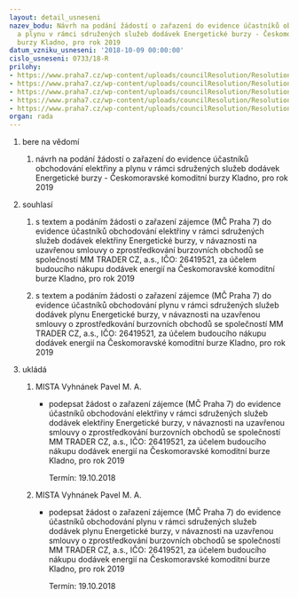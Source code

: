 ```yaml
---
layout: detail_usneseni
nazev_bodu: Návrh na podání žádostí o zařazení do evidence účastníků obchodování elektřiny
  a plynu v rámci sdružených služeb dodávek Energetické burzy - Českomoravské komoditní
  burzy Kladno, pro rok 2019
datum_vzniku_usneseni: '2018-10-09 00:00:00'
cislo_usneseni: 0733/18-R
prilohy:
- https://www.praha7.cz/wp-content/uploads/councilResolution/Resolutions/30281/export/01_burzaK2018_zadost~397488.docx
- https://www.praha7.cz/wp-content/uploads/councilResolution/Resolutions/30281/export/02_burzaK2018_zadost~397487.pdf
- https://www.praha7.cz/wp-content/uploads/councilResolution/Resolutions/30281/export/03_burzaK2018_zadost~397486.doc
- https://www.praha7.cz/wp-content/uploads/councilResolution/Resolutions/30281/export/04_burzaK2018_zadost~397485.doc
- https://www.praha7.cz/wp-content/uploads/councilResolution/Resolutions/30281/export/export~397879.pdf
organ: rada
---
```

<ol id="urzList" class="urzList_view"><li class="urzClass1" id=""><span name="1">bere na vědomí</span><ol class="urzOlClass decimal "><li class="urzClass2" id="" style="text-align: left;"><span><p>návrh na podání žádostí o zařazení do evidence účastníků obchodování elektřiny a plynu v rámci sdružených služeb dodávek Energetické burzy - Českomoravské komoditní burzy Kladno, pro rok 2019</p></span></li></ol></li><li class="urzClass1" id=""><span name="26">souhlasí</span><ol class="urzOlClass decimal "><li class="urzClass2" id="" style="text-align: left;"><span><p>s textem a podáním žádosti o zařazení zájemce (MČ Praha 7) do evidence účastníků obchodování elektřiny v rámci sdružených služeb dodávek elektřiny Energetické burzy, v návaznosti na uzavřenou smlouvy o zprostředkování burzovních obchodů se společností MM TRADER CZ, a.s., IČO: 26419521, za účelem budoucího nákupu dodávek energií na Českomoravské komoditní burze Kladno, pro rok 2019<br></p></span></li><li class="urzClass2" id="" style="text-align: left;"><span><p>s textem a podáním žádosti o zařazení zájemce (MČ Praha 7) do evidence účastníků obchodování plynu v rámci sdružených služeb dodávek plynu Energetické burzy, v návaznosti na uzavřenou smlouvy o zprostředkování burzovních obchodů se společností MM TRADER CZ, a.s., IČO: 26419521, za účelem budoucího nákupu dodávek energií na Českomoravské komoditní burze Kladno, pro rok 2019</p></span></li></ol></li><li class="urzClass1" id="urzUkoly"><span name="1">ukládá</span><ol class="urzOlClass"><li class="urzClass2"><span><p>MISTA Vyhnánek Pavel M. A.</p></span><ul class="urzUlClass"><li class="urzClass3"><span><p>podepsat žádost o zařazení zájemce (MČ Praha 7) do evidence účastníků obchodování elektřiny v rámci sdružených služeb dodávek elektřiny Energetické burzy, v návaznosti na uzavřenou smlouvy o zprostředkování burzovních obchodů se společností MM TRADER CZ, a.s., IČO: 26419521, za účelem budoucího nákupu dodávek energií na Českomoravské komoditní burze Kladno, pro rok 2019</p></span><span class="urzUkolTermin">  Termín:&nbsp;19.10.2018</span></li></ul></li><li class="urzClass2"><span><p>MISTA Vyhnánek Pavel M. A.</p></span><ul class="urzUlClass"><li class="urzClass3"><span><p>podepsat žádost o zařazení zájemce (MČ Praha 7) do evidence účastníků obchodování plynu v rámci sdružených služeb dodávek plynu Energetické burzy, v návaznosti na uzavřenou smlouvy o zprostředkování burzovních obchodů se společností MM TRADER CZ, a.s., IČO: 26419521, za účelem budoucího nákupu dodávek energií na Českomoravské komoditní burze Kladno, pro rok 2019</p></span><span class="urzUkolTermin">  Termín:&nbsp;19.10.2018</span></li></ul></li></ol></li></ol>